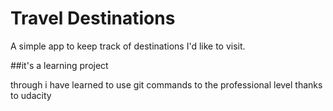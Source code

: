 # Travel Destinations

A simple app to keep track of destinations I'd like to visit.

##it's a learning project 

through i have learned to use git commands to the professional level
thanks to udacity 